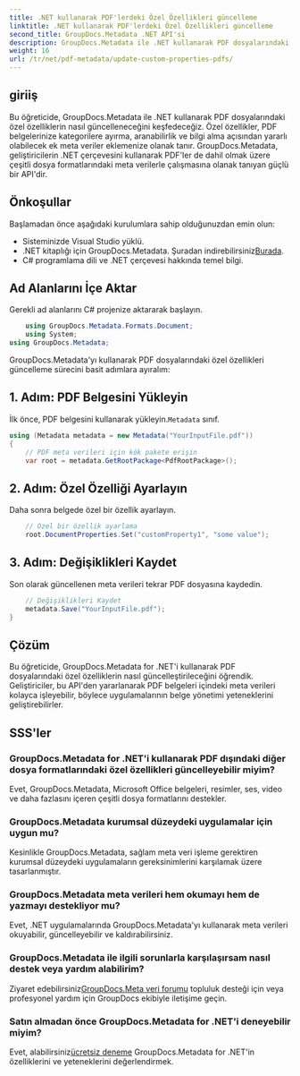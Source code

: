 ```yaml
---
title: .NET kullanarak PDF'lerdeki Özel Özellikleri güncelleme
linktitle: .NET kullanarak PDF'lerdeki Özel Özellikleri güncelleme
second_title: GroupDocs.Metadata .NET API'si
description: GroupDocs.Metadata ile .NET kullanarak PDF dosyalarındaki özel özellikleri nasıl güncelleyeceğinizi öğrenin. PDF meta verilerini verimli bir şekilde değiştirmek için basit adımlar.
weight: 16
url: /tr/net/pdf-metadata/update-custom-properties-pdfs/
---
```

## giriiş
Bu öğreticide, GroupDocs.Metadata ile .NET kullanarak PDF dosyalarındaki özel özelliklerin nasıl güncelleneceğini keşfedeceğiz. Özel özellikler, PDF belgelerinize kategorilere ayırma, aranabilirlik ve bilgi alma açısından yararlı olabilecek ek meta veriler eklemenize olanak tanır. GroupDocs.Metadata, geliştiricilerin .NET çerçevesini kullanarak PDF'ler de dahil olmak üzere çeşitli dosya formatlarındaki meta verilerle çalışmasına olanak tanıyan güçlü bir API'dir.
## Önkoşullar
Başlamadan önce aşağıdaki kurulumlara sahip olduğunuzdan emin olun:
- Sisteminizde Visual Studio yüklü.
-  .NET kitaplığı için GroupDocs.Metadata. Şuradan indirebilirsiniz[Burada](https://releases.groupdocs.com/metadata/net/).
- C# programlama dili ve .NET çerçevesi hakkında temel bilgi.

## Ad Alanlarını İçe Aktar
Gerekli ad alanlarını C# projenize aktararak başlayın.
```csharp
    using GroupDocs.Metadata.Formats.Document;
    using System;
using GroupDocs.Metadata;
```

GroupDocs.Metadata'yı kullanarak PDF dosyalarındaki özel özellikleri güncelleme sürecini basit adımlara ayıralım:
## 1. Adım: PDF Belgesini Yükleyin
 İlk önce, PDF belgesini kullanarak yükleyin.`Metadata` sınıf.
```csharp
using (Metadata metadata = new Metadata("YourInputFile.pdf"))
{
    // PDF meta verileri için kök pakete erişin
    var root = metadata.GetRootPackage<PdfRootPackage>();
```
## 2. Adım: Özel Özelliği Ayarlayın
Daha sonra belgede özel bir özellik ayarlayın.
```csharp
    // Özel bir özellik ayarlama
    root.DocumentProperties.Set("customProperty1", "some value");
```
## 3. Adım: Değişiklikleri Kaydet
Son olarak güncellenen meta verileri tekrar PDF dosyasına kaydedin.
```csharp
    // Değişiklikleri Kaydet
    metadata.Save("YourInputFile.pdf");
}
```

## Çözüm
Bu öğreticide, GroupDocs.Metadata for .NET'i kullanarak PDF dosyalarındaki özel özelliklerin nasıl güncelleştirileceğini öğrendik. Geliştiriciler, bu API'den yararlanarak PDF belgeleri içindeki meta verileri kolayca işleyebilir, böylece uygulamalarının belge yönetimi yeteneklerini geliştirebilirler.

## SSS'ler
### GroupDocs.Metadata for .NET'i kullanarak PDF dışındaki diğer dosya formatlarındaki özel özellikleri güncelleyebilir miyim?
Evet, GroupDocs.Metadata, Microsoft Office belgeleri, resimler, ses, video ve daha fazlasını içeren çeşitli dosya formatlarını destekler.
### GroupDocs.Metadata kurumsal düzeydeki uygulamalar için uygun mu?
Kesinlikle GroupDocs.Metadata, sağlam meta veri işleme gerektiren kurumsal düzeydeki uygulamaların gereksinimlerini karşılamak üzere tasarlanmıştır.
### GroupDocs.Metadata meta verileri hem okumayı hem de yazmayı destekliyor mu?
Evet, .NET uygulamalarında GroupDocs.Metadata'yı kullanarak meta verileri okuyabilir, güncelleyebilir ve kaldırabilirsiniz.
### GroupDocs.Metadata ile ilgili sorunlarla karşılaşırsam nasıl destek veya yardım alabilirim?
 Ziyaret edebilirsiniz[GroupDocs.Meta veri forumu](https://forum.groupdocs.com/c/metadata/14) topluluk desteği için veya profesyonel yardım için GroupDocs ekibiyle iletişime geçin.
### Satın almadan önce GroupDocs.Metadata for .NET'i deneyebilir miyim?
 Evet, alabilirsiniz[ücretsiz deneme](https://releases.groupdocs.com/) GroupDocs.Metadata for .NET'in özelliklerini ve yeteneklerini değerlendirmek.